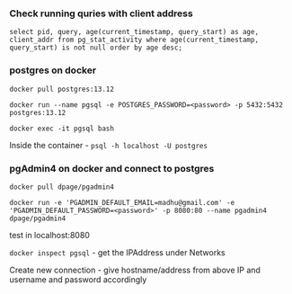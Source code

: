 ### Check running quries with client address

`select pid, query, age(current_timestamp, query_start) as age, client_addr
from pg_stat_activity
where age(current_timestamp, query_start) is not null
order by age desc;`

### postgres on docker

`docker pull postgres:13.12`

`docker run --name pgsql -e POSTGRES_PASSWORD=<password> -p 5432:5432 postgres:13.12`

`docker exec -it pgsql bash`

Inside the container - `psql -h localhost -U postgres`


### pgAdmin4 on docker and connect to postgres

`docker pull dpage/pgadmin4`

`docker run -e 'PGADMIN_DEFAULT_EMAIL=madhu@gmail.com' -e 'PGADMIN_DEFAULT_PASSWORD=<password>' -p 8080:80 --name pgadmin4 dpage/pgadmin4`

test in localhost:8080

`docker inspect pgsql` - get the IPAddress under Networks

Create new connection - give hostname/address from above IP and username and password accordingly

